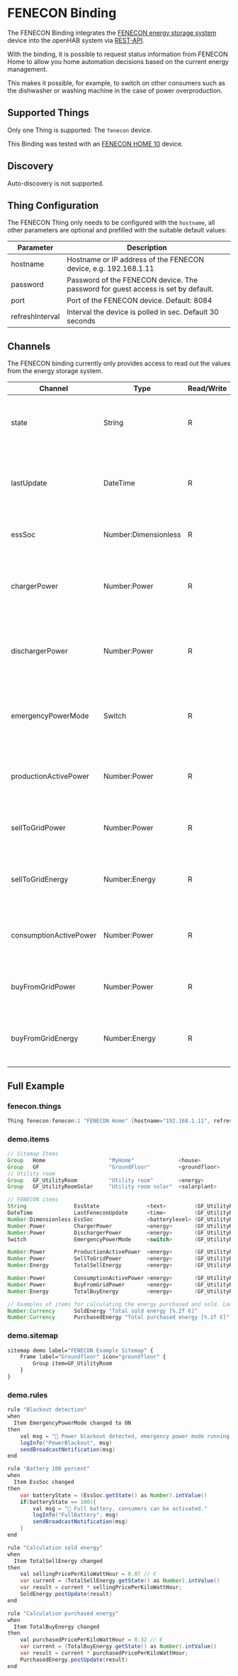 # FENECON Binding

The FENECON Binding integrates the [FENECON energy storage system](https://fenecon.de/) device into the openHAB system via [REST-API](https://docs.fenecon.de/_/de/fems/fems-app/OEM_App_REST_JSON.html).

With the binding, it is possible to request status information from FENECON Home to allow you home automation decisions based on the current energy management.

This makes it possible, for example, to switch on other consumers such as the dishwasher or washing machine in the case of power overproduction.

## Supported Things

Only one Thing is supported: The `fenecon` device.

This Binding was tested with an [FENECON HOME 10](https://fenecon.de/fenecon-home-10/) device.

## Discovery

Auto-discovery is not supported.

## Thing Configuration

The FENECON Thing only needs to be configured with the `hostname`, all other parameters are optional and prefilled with the suitable default values:

| Parameter       | Description                                                                      |
|-----------------|----------------------------------------------------------------------------------|
| hostname        | Hostname or IP address of the FENECON device, e.g. 192.168.1.11                  |
| password        | Password of the FENECON device. The password for guest access is set by default. |
| port            | Port of the FENECON device. Default: 8084                                        |
| refreshInterval | Interval the device is polled in sec. Default 30 seconds                         |


## Channels

The FENECON binding currently only provides access to read out the values from the energy storage system. 

| Channel                | Type                 | Read/Write | Description                                                                 |
|------------------------|----------------------|------------|-----------------------------------------------------------------------------|
| state                  | String               | R          | FENECON system state: Ok, Info, Warning or Fault                            |
| lastUpdate             | DateTime             | R          | Last successful update via REST-API from the FENECON system                 |
| essSoc                 | Number:Dimensionless | R          | Battery state of charge in percent                                          |
| chargerPower           | Number:Power         | R          | Current charger power of energy storage system in watt.                     |
| dischargerPower        | Number:Power         | R          | Current discharger power of energy storage system in watt.                  |
| emergencyPowerMode     | Switch               | R          | Indicates if there is grid power is off and the emergency power mode is on. |
| productionActivePower  | Number:Power         | R          | Current active power producer load in watt.                                 |
| sellToGridPower        | Number:Power         | R          | Current sell to grid exchange power in watt.                                |
| sellToGridEnergy       | Number:Energy        | R          | Total energy exported to the grid in watt per hour.                         |
| consumptionActivePower | Number:Power         | R          | Current active power consumer load in watt.                                 |
| buyFromGridPower       | Number:Power         | R          | Current buy from grid exchange power in watt.                               |
| buyFromGridEnergy      | Number:Energy        | R          | Total energy imported from the grid in watt per hour.                       |


## Full Example

### fenecon.things

```java
Thing fenecon:fenecon:1 "FENECON Home" [hostname="192.168.1.11", refreshInterval=5]
```
### demo.items

```java
// Sitemap Items
Group   Home                    "MyHome"              <house>                                 ["Indoor"]
Group   GF                      "GroundFloor"         <groundfloor>          (Home)           ["GroundFloor"]
// Utility room
Group   GF_UtilityRoom          "Utility room"        <energy>               (Home, GF)       ["Room"]
Group   GF_UtilityRoomSolar     "Utility room solar"  <solarplant>           (GF_UtilityRoom) ["Inverter"]

// FENECON items
String               EssState               <text>         (GF_UtilityRoomSolar) ["Status"]                {channel="fenecon:fenecon:1:state"}
DateTime             LastFeneconUpdate      <time>         (GF_UtilityRoomSolar) ["Status"]                {channel="fenecon:fenecon:1:lastUpdate"}
Number:Dimensionless EssSoc                 <batterylevel> (GF_UtilityRoomSolar) ["Measurement"]           {unit="%", channel="fenecon:fenecon:1:essSoc"}
Number:Power         ChargerPower           <energy>       (GF_UtilityRoomSolar) ["Measurement", "Power"]  {channel="fenecon:fenecon:1:chargerPower"}
Number:Power         DischargerPower        <energy>       (GF_UtilityRoomSolar) ["Measurement", "Power"]  {channel="fenecon:fenecon:1:dischargerPower"}
Switch               EmergencyPowerMode     <switch>       (GF_UtilityRoomSolar) ["Switch"]                {channel="fenecon:fenecon:1:emergencyPowerMode"}

Number:Power         ProductionActivePower  <energy>       (GF_UtilityRoomSolar) ["Measurement", "Power"]  {channel="fenecon:fenecon:1:productionActivePower"}
Number:Power         SellToGridPower        <energy>       (GF_UtilityRoomSolar) ["Measurement", "Power"]  {channel="fenecon:fenecon:1:sellToGridPower"}
Number:Energy        TotalSellEnergy        <energy>       (GF_UtilityRoomSolar) ["Measurement", "Energy"] {channel="fenecon:fenecon:1:sellToGridEnergy"}

Number:Power         ConsumptionActivePower <energy>       (GF_UtilityRoomSolar) ["Measurement", "Power"]  {channel="fenecon:fenecon:1:consumptionActivePower"}
Number:Power         BuyFromGridPower       <energy>       (GF_UtilityRoomSolar) ["Measurement", "Power"]  {channel="fenecon:fenecon:1:buyFromGridPower"}
Number:Energy        TotalBuyEnergy         <energy>       (GF_UtilityRoomSolar) ["Measurement", "Energy"] {channel="fenecon:fenecon:1:buyFromGridEnergy"}

// Examples of items for calculating the energy purchased and sold. Look at the demo.rules section. 
Number:Currency      SoldEnergy "Total sold energy [%.2f €]"           <price> (GF_UtilityRoomSolar)
Number:Currency      PurchasedEnergy "Total purchased energy [%.2f €]" <price> (GF_UtilityRoomSolar)


```

### demo.sitemap

```perl
sitemap demo label="FENECON Example Sitemap" {
    Frame label="Groundfloor" icon="groundfloor" {
        Group item=GF_UtilityRoom
    }
}
```

### demo.rules

```java
rule "Blackout detection"
when
  Item EmergencyPowerMode changed to ON
then
    val msg = "🚨 Power blackout detected, emergency power mode running." 
    logInfo("PowerBlackout", msg)
    sendBroadcastNotification(msg)
end

rule "Battery 100 percent"
when
  Item EssSoc changed
then
    var batteryState = (EssSoc.getState() as Number).intValue()
    if(batteryState == 100){
        val msg = "🔋 Full battery, consumers can be activated."
        logInfo("FullBattery", msg)
        sendBroadcastNotification(msg)
    }
end

rule "Calculation sold energy"
when
  Item TotalSellEnergy changed
then
    val sellingPricePerKiloWattHour = 0.07 // €
    var current = (TotalSellEnergy.getState() as Number).intValue()
    var result = current * sellingPricePerKiloWattHour;
    SoldEnergy.postUpdate(result)
end

rule "Calculation purchased energy"
when
  Item TotalBuyEnergy changed
then
    val purchasedPricePerKiloWattHour = 0.32 // €
    var current = (TotalBuyEnergy.getState() as Number).intValue()
    var result = current * purchasedPricePerKiloWattHour;
    PurchasedEnergy.postUpdate(result)
end
```

